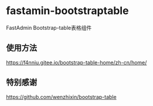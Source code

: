 # fastamin-bootstraptable
FastAdmin Bootstrap-table表格组件

## 使用方法
https://f4nniu.gitee.io/bootstrap-table-home/zh-cn/home/

## 特别感谢
https://github.com/wenzhixin/bootstrap-table